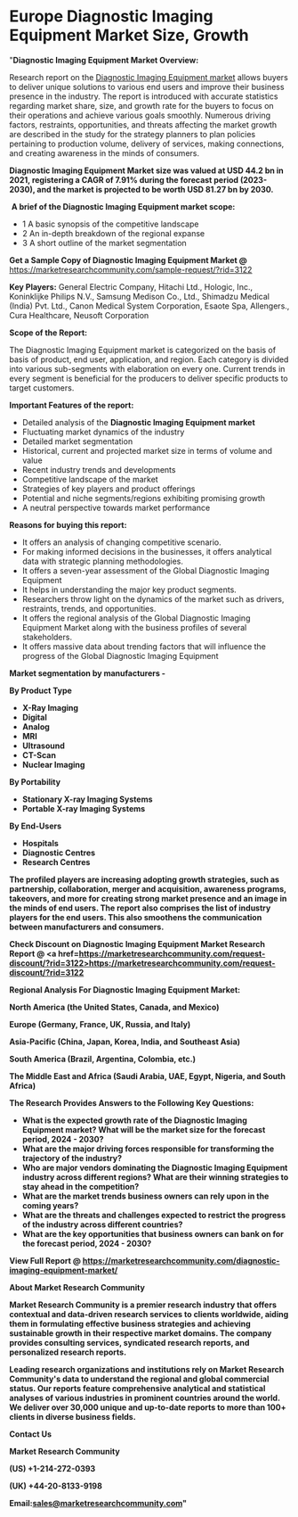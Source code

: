 # Europe Diagnostic Imaging Equipment Market Size, Growth
"<strong>Diagnostic Imaging Equipment Market Overview:</strong>

Research report on the <a href=https://marketresearchcommunity.com/diagnostic-imaging-equipment-market/>Diagnostic Imaging Equipment market</a> allows buyers to deliver unique solutions to various end users and improve their business presence in the industry. The report is introduced with accurate statistics regarding market share, size, and growth rate for the buyers to focus on their operations and achieve various goals smoothly. Numerous driving factors, restraints, opportunities, and threats affecting the market growth are described in the study for the strategy planners to plan policies pertaining to production volume, delivery of services, making connections, and creating awareness in the minds of consumers.

<strong>Diagnostic Imaging Equipment Market size was valued at USD 44.2 bn in 2021, registering a CAGR of 7.91% during the forecast period (2023-2030), and the market is projected to be worth USD 81.27 bn by 2030.</strong>

 <Strong>A brief of the Diagnostic Imaging Equipment market scope:</Strong>
<ul>
 <li>1  A basic synopsis of the competitive landscape</li>
 <li>2  An in-depth breakdown of the regional expanse</li>
 <li>3  A short outline of the market segmentation</li>
</ul>
<strong>Get a Sample Copy of Diagnostic Imaging Equipment Market @ </b></strong><a href=https://marketresearchcommunity.com/sample-request/?rid=3122><u>https://marketresearchcommunity.com/sample-request/?rid=3122</u></a>

<strong>Key Players:</strong> 
General Electric Company, Hitachi Ltd., Hologic, Inc., Koninklijke Philips N.V., Samsung Medison Co., Ltd., Shimadzu Medical (India) Pvt. Ltd., Canon Medical System Corporation, Esaote Spa, Allengers., Cura Healthcare, Neusoft Corporation

<strong>Scope of the Report:</strong>

The Diagnostic Imaging Equipment market is categorized on the basis of basis of product, end user, application, and region. Each category is divided into various sub-segments with elaboration on every one. Current trends in every segment is beneficial for the producers to deliver specific products to target customers.

<strong><b>Important Features of the report:</b></strong>
<ul>
  <li>Detailed analysis of the <strong><b>Diagnostic Imaging Equipment </b></strong><strong><b>market</b></strong></li>
  <li>Fluctuating market dynamics of the industry</li>
  <li>Detailed market segmentation</li>
  <li>Historical, current and projected market size in terms of volume and value</li>
  <li>Recent industry trends and developments</li>
  <li>Competitive landscape of the market</li>
  <li>Strategies of key players and product offerings</li>
  <li>Potential and niche segments/regions exhibiting promising growth</li>
  <li>A neutral perspective towards market performance</li>
</ul>
<strong><b>Reasons for buying this report:</b></strong>
<ul>
  <li>It offers an analysis of changing competitive scenario.</li>
  <li>For making informed decisions in the businesses, it offers analytical data with strategic planning methodologies.</li>
  <li>It offers a seven-year assessment of the Global Diagnostic Imaging Equipment</li>
  <li>It helps in understanding the major key product segments.</li>
  <li>Researchers throw light on the dynamics of the market such as drivers, restraints, trends, and opportunities.</li>
  <li>It offers the regional analysis of the Global Diagnostic Imaging Equipment Market along with the business profiles of several stakeholders.</li>
  <li>It offers massive data about trending factors that will influence the progress of the Global Diagnostic Imaging Equipment</li>
</ul>

<strong>Market segmentation by manufacturers -</strong>


<strong><strong>By Product Type</strong></h4>
<ul>
 	<li>X-Ray Imaging</li>
 	<li>Digital</li>
 	<li>Analog</li>
 	<li>MRI</li>
 	<li>Ultrasound</li>
 	<li>CT-Scan</li>
 	<li>Nuclear Imaging</li>
</ul>
<strong><strong>By Portability </strong></h4>
<ul>
 	<li>Stationary X-ray Imaging Systems</li>
 	<li>Portable X-ray Imaging Systems</li>
</ul>
<strong><strong>By End-Users</strong></h4>
<ul>
 	<li>Hospitals</li>
 	<li>Diagnostic Centres</li>
 	<li>Research Centres</li>
</ul>

The profiled players are increasing adopting growth strategies, such as partnership, collaboration, merger and acquisition, awareness programs, takeovers, and more for creating strong market presence and an image in the minds of end users. The report also comprises the list of industry players for the end users. This also smoothens the communication between manufacturers and consumers.

<strong><b>Check Discount on Diagnostic Imaging Equipment Market Research Report @ </b></strong><a href=https://marketresearchcommunity.com/request-discount/?rid=3122><u>https://marketresearchcommunity.com/request-discount/?rid=3122</u></a>

<strong>Regional Analysis For Diagnostic Imaging Equipment Market:</strong>

<strong>North America</strong> (the United States, Canada, and Mexico)

<strong>Europe</strong> (Germany, France, UK, Russia, and Italy)

<strong>Asia-Pacific</strong> (China, Japan, Korea, India, and Southeast Asia)

<strong>South America</strong> (Brazil, Argentina, Colombia, etc.)

<strong>The Middle East and Africa</strong> (Saudi Arabia, UAE, Egypt, Nigeria, and South Africa)

<strong>The Research Provides Answers to the Following Key Questions:</strong>
<ul>
 	<li>What is the expected growth rate of the Diagnostic Imaging Equipment market? What will be the market size for the forecast period, 2024 - 2030?</li>
 	<li>What are the major driving forces responsible for transforming the trajectory of the industry?</li>
 	<li>Who are major vendors dominating the Diagnostic Imaging Equipment industry across different regions? What are their winning strategies to stay ahead in the competition?</li>
 	<li>What are the market trends business owners can rely upon in the coming years?</li>
 	<li>What are the threats and challenges expected to restrict the progress of the industry across different countries?</li>
 	<li>What are the key opportunities that business owners can bank on for the forecast period, 2024 - 2030?</li>
</ul>

<strong>View Full Report @</strong> <a href=https://marketresearchcommunity.com/diagnostic-imaging-equipment-market/>https://marketresearchcommunity.com/diagnostic-imaging-equipment-market/</a>

<strong>About Market Research Community</strong>

Market Research Community is a premier research industry that offers contextual and data-driven research services to clients worldwide, aiding them in formulating effective business strategies and achieving sustainable growth in their respective market domains. The company provides consulting services, syndicated research reports, and personalized research reports.

Leading research organizations and institutions rely on Market Research Community's data to understand the regional and global commercial status. Our reports feature comprehensive analytical and statistical analyses of various industries in prominent countries around the world. We deliver over 30,000 unique and up-to-date reports to more than 100+ clients in diverse business fields.

<strong>Contact Us</strong>

<strong>Market Research Community</strong>

(US) +1-214-272-0393

(UK) +44-20-8133-9198

<strong>Email:</strong>sales@marketresearchcommunity.com"
